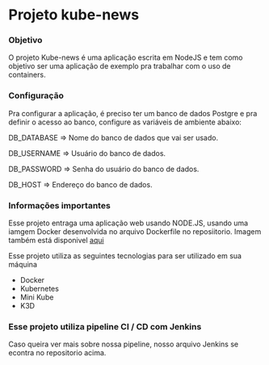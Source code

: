 # Projeto kube-news

### Objetivo
O projeto Kube-news é uma aplicação escrita em NodeJS e tem como objetivo ser uma aplicação de exemplo pra trabalhar com o uso de containers.

### Configuração
Pra configurar a aplicação, é preciso ter um banco de dados Postgre e pra definir o acesso ao banco, configure as variáveis de ambiente abaixo:

DB_DATABASE => Nome do banco de dados que vai ser usado.

DB_USERNAME => Usuário do banco de dados.

DB_PASSWORD => Senha do usuário do banco de dados.

DB_HOST => Endereço do banco de dados.

### Informações importantes
Esse projeto entraga uma aplicação web usando NODE.JS, usando uma iamgem Docker desenvolvida no arquivo Dockerfile no reposiitorio. Imagem também está disponivel [aqui](https://hub.docker.com/r/luiz117/projeto-kube-news)

Esse projeto utiliza as seguintes tecnologias para ser utilizado em sua máquina

* Docker
* Kubernetes
* Mini Kube
* K3D

### Esse projeto utiliza pipeline CI / CD com Jenkins
Caso queira ver mais sobre nossa pipeline, nosso arquivo Jenkins se econtra no repositorio acima. 
